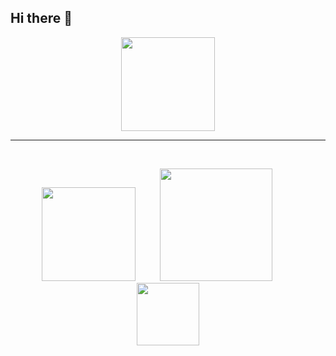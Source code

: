 ## Hi there 👋

<div id="header" align="center">
  <img src="https://i.ibb.co/GJPkRXn/AGirl-Dancing.gif" width="150"/>
</div>
<hr>
<br />
<p align="center">
<a href="https://forum.xda-developers.com/t/tool-windows-adb-fastboot-march-2022.3944288/" alt="XDA Profile"><img src="https://i.ibb.co/zSwKTtG/XDA-450.png" width="150"></a>&nbsp; &nbsp; &nbsp; &nbsp; &nbsp;
<a href="https://www.paypal.com/cgi-bin/webscr?cmd=_s-xclick&hosted_button_id=HW8B98TVDLKWA" alt="PayPal"><img src="https://i.ibb.co/yfkht2y/Pay-Pal-450.png" width="180"></a>&nbsp; &nbsp; &nbsp; &nbsp; &nbsp; 
<a href="https://github.com/K3V1991/Donate-Crypto" alt="Crypto"><img src="https://i.ibb.co/CHZQmGW/Crypto-450.png" width="100"></a>
